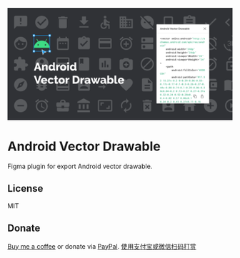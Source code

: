 ![](preview.png)

# Android Vector Drawable

Figma plugin for export Android vector drawable.

## License

MIT

## Donate

[Buy me a coffee](https://www.buymeacoffee.com/ashung) or donate via [PayPal](https://www.paypal.me/ashung/5). [使用支付宝或微信扫码打赏](https://ashung.github.io/donate.html)

